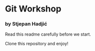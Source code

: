 # Git Workshop
### by Stjepan Hadjić

Read this readme carefully before we start.

Clone this repository and enjoy!
